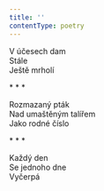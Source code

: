 ```yaml
---
title: ''
contentType: poetry
---
```


<section>

V účesech dam  
Stále  
Ještě mrholí

\* \* \*

Rozmazaný pták  
Nad umaštěným talířem  
Jako rodné číslo

</section>

<section>

\* \* \*

Každý den  
Se jednoho dne  
Vyčerpá

</section>

